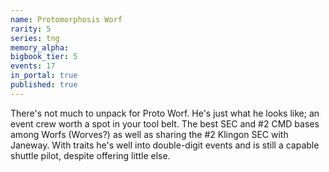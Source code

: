 ```yaml
---
name: Protomorphosis Worf
rarity: 5
series: tng
memory_alpha:
bigbook_tier: 5
events: 17
in_portal: true
published: true
---
```


There's not much to unpack for Proto Worf. He's just what he looks like; an event crew worth a spot in your tool belt. The best SEC and #2 CMD bases among Worfs (Worves?) as well as sharing the #2 Klingon SEC with Janeway. With traits he's well into double-digit events and is still a capable shuttle pilot, despite offering little else.
